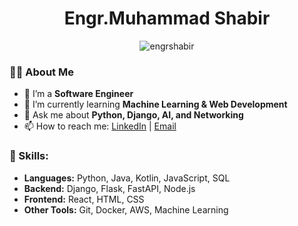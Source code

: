 <h1 align="center"> Engr.Muhammad Shabir </h1>

<p align="center">
  <img src="https://komarev.com/ghpvc/?username=engrshabir&label=Profile%20Views&color=0e75b6&style=flat" alt="engrshabir" />
</p>

### 👨‍💻 About Me
- 🔭 I’m a **Software Engineer**
- 🌱 I’m currently learning **Machine Learning & Web Development**
- 💬 Ask me about **Python, Django, AI, and Networking**
- 📫 How to reach me: [LinkedIn](https://www.linkedin.com/in/your-profile) | [Email](mailto:muhammadshabir594@gmail.com)

### 🚀 Skills:
- **Languages:** Python, Java, Kotlin, JavaScript, SQL
- **Backend:** Django, Flask, FastAPI, Node.js
- **Frontend:** React, HTML, CSS
- **Other Tools:** Git, Docker, AWS, Machine Learning


